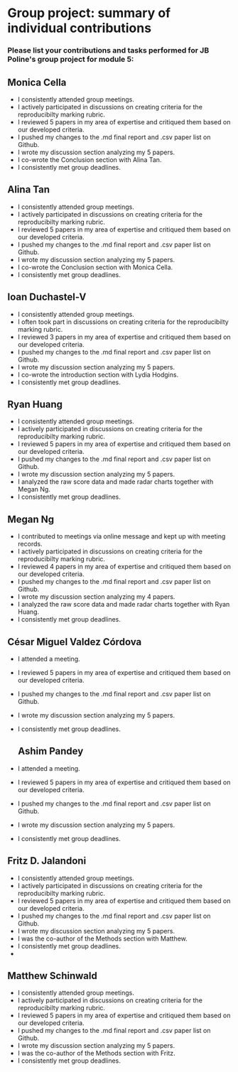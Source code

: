 # Group project: summary of individual contributions

### Please list your contributions and tasks performed for JB Poline's group project for module 5:

## Monica Cella

* I consistently attended group meetings.
* I actively participated in discussions on creating criteria for the reproducibilty marking rubric.
* I reviewed 5 papers in my area of expertise and critiqued them based on our developed criteria.
* I pushed my changes to the .md final report and .csv paper list on Github.
* I wrote my discussion section analyzing my 5 papers.
* I co-wrote the Conclusion section with Alina Tan.
* I consistently met group deadlines. 

## Alina Tan

* I consistently attended group meetings.
* I actively participated in discussions on creating criteria for the reproducibilty marking rubric.
* I reviewed 5 papers in my area of expertise and critiqued them based on our developed criteria.
* I pushed my changes to the .md final report and .csv paper list on Github.
* I wrote my discussion section analyzing my 5 papers.
* I co-wrote the Conclusion section with Monica Cella.
* I consistently met group deadlines. 

## Ioan Duchastel-V

* I consistently attended group meetings.
* I often took part in discussions on creating criteria for the reproducibilty marking rubric.
* I reviewed 3 papers in my area of expertise and critiqued them based on our developed criteria.
* I pushed my changes to the .md final report and .csv paper list on Github.
* I wrote my discussion section analyzing my 5 papers.
* I co-wrote the introduction section with Lydia Hodgins.
* I consistently met group deadlines.

## Ryan Huang

* I consistently attended group meetings.
* I actively participated in discussions on creating criteria for the reproducibilty marking rubric.
* I reviewed 5 papers in my area of expertise and critiqued them based on our developed criteria.
* I pushed my changes to the .md final report and .csv paper list on Github.
* I wrote my discussion section analyzing my 5 papers.
* I analyzed the raw score data and made radar charts together with Megan Ng.
* I consistently met group deadlines.

## Megan Ng

* I contributed to meetings via online message and kept up with meeting records.
* I actively participated in discussions on creating criteria for the reproducibilty marking rubric.
* I reviewed 4 papers in my area of expertise and critiqued them based on our developed criteria.
* I pushed my changes to the .md final report and .csv paper list on Github.
* I wrote my discussion section analyzing my 4 papers.
* I analyzed the raw score data and made radar charts together with Ryan Huang.
* I consistently met group deadlines.

## César Miguel Valdez Córdova
* I attended a meeting.
* I reviewed 5 papers in my area of expertise and critiqued them based on our developed criteria.
* I pushed my changes to the .md final report and .csv paper list on Github.
* I wrote my discussion section analyzing my 5 papers.
* I consistently met group deadlines.

  ## Ashim Pandey
* I attended a meeting.
* I reviewed 5 papers in my area of expertise and critiqued them based on our developed criteria.
* I pushed my changes to the .md final report and .csv paper list on Github.
* I wrote my discussion section analyzing my 5 papers.
* I consistently met group deadlines.

 ## Fritz D. Jalandoni
* I consistently attended group meetings.
* I actively participated in discussions on creating criteria for the reproducibilty marking rubric.
* I reviewed 5 papers in my area of expertise and critiqued them based on our developed criteria.
* I pushed my changes to the .md final report and .csv paper list on Github.
* I wrote my discussion section analyzing my 5 papers.
* I was the co-author of the Methods section with Matthew.
* I consistently met group deadlines.
* 

## Matthew Schinwald
* I consistently attended group meetings.
* I actively participated in discussions on creating criteria for the reproducibilty marking rubric.
* I reviewed 5 papers in my area of expertise and critiqued them based on our developed criteria.
* I pushed my changes to the .md final report and .csv paper list on Github.
* I wrote my discussion section analyzing my 5 papers.
* I was the co-author of the Methods section with Fritz.
* I consistently met group deadlines.
  

